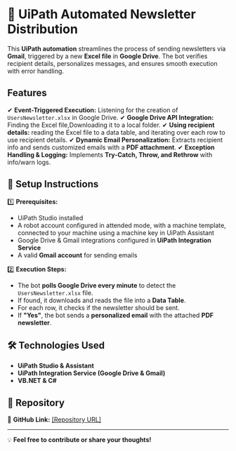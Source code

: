 # 📧 UiPath Automated Newsletter Distribution  

This **UiPath automation** streamlines the process of sending newsletters via **Gmail**, triggered by a new **Excel file** in **Google Drive**. The bot verifies recipient details, personalizes messages, and ensures smooth execution with error handling.

##  Features  

✔ **Event-Triggered Execution:** Listening for the creation of `UsersNewsletter.xlsx` in Google Drive. 
✔ **Google Drive API Integration:** Finding the Excel file,Downloading it to a local folder.
✔ **Using recipient details:** reading the Excel file to a data table, and iterating over each row to use recipient details.
✔ **Dynamic Email Personalization:** Extracts recipient info and sends customized emails with a **PDF attachment**.
✔ **Exception Handling & Logging:** Implements **Try-Catch, Throw, and Rethrow** with info/warn logs. 

## 🔧 Setup Instructions  

1️⃣ **Prerequisites:**  
   - UiPath Studio installed
   - A robot account configured in attended mode, with a machine template, connected to your machine using a machine key in UiPath Assistant
   - Google Drive & Gmail integrations configured in **UiPath Integration Service**  
   - A valid **Gmail account** for sending emails  

2️⃣ **Execution Steps:**  
   - The bot **polls Google Drive every minute** to detect the `UsersNewsletter.xlsx` file.  
   - If found, it downloads and reads the file into a **Data Table**.  
   - For each row, it checks if the newsletter should be sent.  
   - If **"Yes"**, the bot sends a **personalized email** with the attached **PDF newsletter**.  

## 🛠 Technologies Used  

- **UiPath Studio & Assistant**  
- **UiPath Integration Service (Google Drive & Gmail)**
- **VB.NET & C#**  

## 📌 Repository  

🔗 **GitHub Link:** [[Repository URL]](https://github.com/imad-pro/GDrive-Integration.git) 

---
💡 **Feel free to contribute or share your thoughts!**
